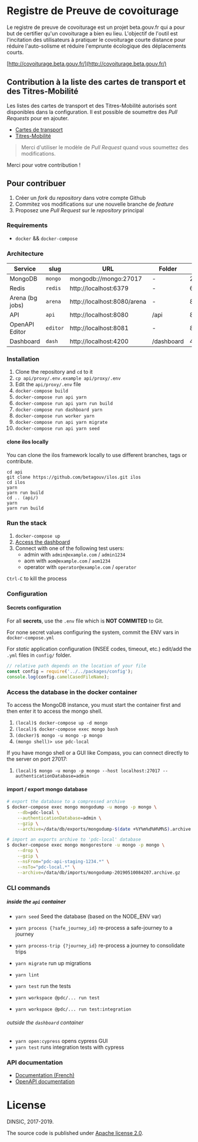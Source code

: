 # Registre de Preuve de covoiturage

Le registre de preuve de covoiturage est un projet beta.gouv.fr qui a pour but de certifier
qu'un covoiturage a bien eu lieu. L'objectif de l'outil est l'incitation des
utilisateurs à pratiquer le covoiturage courte distance pour réduire
l'auto-solisme et réduire l'emprunte écologique des déplacements courts.

[http://covoiturage.beta.gouv.fr/](http://covoiturage.beta.gouv.fr/)

## Contribution à la liste des cartes de transport et des Titres-Mobilité

Les listes des cartes de transport et des Titres-Mobilité autorisés sont disponibles dans la configuration. Il est possible de soumettre des _Pull Requests_ pour en ajouter.

- [Cartes de transport](api/config/travel-pass.yml)
- [Titres-Mobilité](api/config/mobility-pass.yml)

> Merci d'utiliser le modèle de _Pull Request_ quand vous soumettez des modifications.

Merci pour votre contribution !

## Pour contribuer

1. Créer un _fork_ du _repository_ dans votre compte Github
2. Commitez vos modifications sur une nouvelle branche de _feature_
3. Proposez une _Pull Request_ sur le _repository_ principal

### Requirements

- `docker` && `docker-compose`

### Architecture

| Service         | slug     | URL                         | Folder     | Port  |
| --------------- | -------- | --------------------------- | ---------- | ----- |
| MongoDB         | `mongo`  | mongodb://mongo:27017       | -          | 27017 |
| Redis           | `redis`  | http://localhost:6379       | -          | 6379  |
| Arena (bg jobs) | `arena`  | http://localhost:8080/arena | -          | 8080  |
| API             | `api`    | http://localhost:8080       | /api       | 8080  |
| OpenAPI Editor  | `editor` | http://localhost:8081       | -          | 8081  |
| Dashboard       | `dash`   | http://localhost:4200       | /dashboard | 4200  |

### Installation

1. Clone the repository and `cd` to it
2. `cp api/proxy/.env.example api/proxy/.env`
3. Edit the `api/proxy/.env` file
4. `docker-compose build`
5. `docker-compose run api yarn`
6. `docker-compose run api yarn run build`
7. `docker-compose run dashboard yarn`
8. `docker-compose run worker yarn`
9. `docker-compose run api yarn migrate`
10. `docker-compose run api yarn seed`

#### clone ilos locally

You can clone the ilos framework locally to use different
branches, tags or contribute.

```shell
cd api
git clone https://github.com/betagouv/ilos.git ilos
cd ilos
yarn
yarn run build
cd .. (api/)
yarn
yarn run build
```

### Run the stack

1. `docker-compose up`
2. [Access the dashboard](http://localhost:4200)
3. Connect with one of the following test users:
   - admin with `admin@example.com` / `admin1234`
   - aom with `aom@example.com` / `aom1234`
   - operator with `operator@example.com` / `operator`

`Ctrl-C` to kill the process

### Configuration

#### Secrets configuration

For all **secrets**, use the `.env` file which is **NOT COMMITED** to Git.

For none secret values configuring the system, commit the ENV vars in `docker-compose.yml`

For _static_ application configuration (INSEE codes, timeout, etc.) edit/add the `.yml` files in `config/` folder.

```js
// relative path depends on the location of your file
const config = require('../../packages/config');
console.log(config.camelCasedFileName);
```

### Access the database in the docker container

To access the MongoDB instance, you must start the container first and then
enter it to access the mongo shell.

1. `(local)$ docker-compose up -d mongo`
2. `(local)$ docker-compose exec mongo bash`
3. `(docker)$ mongo -u mongo -p mongo`
4. `(mongo shell)> use pdc-local`

If you have mongo shell or a GUI like Compass, you can connect directly to
the server on port 27017:

1. `(local)$ mongo -u mongo -p mongo --host localhost:27017 --authenticationDatabase=admin`

#### import / export mongo database

```bash
# export the database to a compressed archive
$ docker-compose exec mongo mongodump -u mongo -p mongo \
    --db=pdc-local \
    --authenticationDatabase=admin \
    --gzip \
    --archive=/data/db/exports/mongodump-$(date +%Y%m%d%H%M%S).archive.gz

# import an exports archive to 'pdc-local' database
$ docker-compose exec mongo mongorestore -u mongo -p mongo \
    --drop \
    --gzip \
    --nsFrom="pdc-api-staging-1234.*" \
    --nsTo="pdc-local.*" \
    --archive=/data/db/imports/mongodump-20190510084207.archive.gz
```

### CLI commands

##### inside the `api` container

- `yarn seed` Seed the database (based on the NODE_ENV var)
- `yarn process {?safe_journey_id}` re-process a safe-journey to a journey
- `yarn process-trip {?journey_id}` re-process a journey to consolidate trips
- `yarn migrate` run up migrations
- `yarn lint`
- `yarn test` run the tests

- `yarn workspace @pdc/... run test`
- `yarn workspace @pdc/... run test:integration`

###### outside the `dashboard` container

- `yarn open:cypress` opens cypress GUI
- `yarn test` runs integration tests with cypress

### API documentation

- [Documentation (French)](https://registre-preuve-de-covoiturage.gitbook.io/produit/)
- [OpenAPI documentation](https://api-staging.covoiturage.beta.gouv.fr/openapi/)

# License

DINSIC, 2017-2019.

The source code is published under [Apache license 2.0](./LICENSE).
